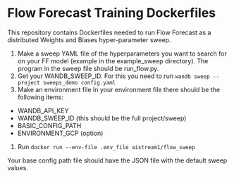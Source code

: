 # Flow Forecast Training Dockerfiles
This repository contains Dockerfiles needed to run Flow Forecast as a distributed Weights and Biases hyper-parameter sweep. 

1. Make a sweep YAML file of the hyperparameters you want to search for on your FF model (example in the example_sweep directory). The program in the sweep file should be run_flow.py.
2. Get your WANDB_SWEEP_ID. For this you need to run `wandb sweep --project sweeps_demo config.yaml`
3. Make an environment file
In your environment file there should be the following items:

- WANDB_API_KEY
- WANDB_SWEEP_ID (this should be the full project/sweep)
- BASIC_CONFIG_PATH
- ENVIRONMENT_GCP (option)

1. Run `docker run --env-file .env_file aistream1/flow_sweep`

Your base config path file should have the JSON file with the default sweep values.
